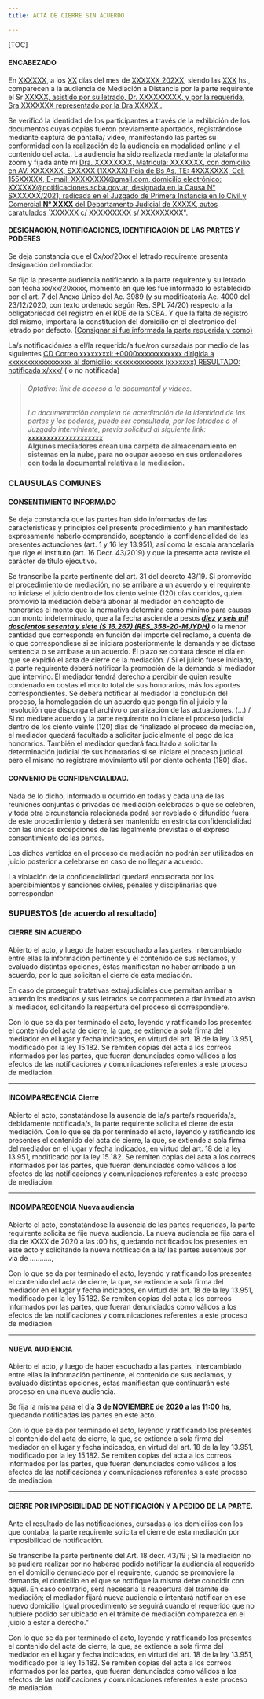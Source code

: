 ```yaml
---
title: ACTA DE CIERRE SIN ACUERDO

---
```

\[TOC\]

#### ENCABEZADO

En [XXXXXX](), a los [XX]() días del mes de [XXXXXX 202XX](), siendo las [XXX]() hs., comparecen a la audiencia de Mediación a Distancia por la parte requirente el Sr [XXXXX, asistido por su letrado, Dr. XXXXXXXXX, y por la requerida, Sra XXXXXXX  representado por la Dra XXXXX .]()

Se verificó la identidad de los participantes a través de la exhibición de los documentos cuyas copias fueron previamente aportados, registrándose mediante captura de pantalla/ video, manifestando las partes su conformidad con la realización de la audiencia en modalidad online y el contenido del acta.. La audiencia ha sido realizada mediante la plataforma zoom y fijada ante mi [Dra. XXXXXXXX, Matricula: XXXXXXX, con domicilio en AV. XXXXXXX, SXXXXX (1XXXXX) Pcia de Bs As, TE: 4XXXXXXX, Cel: 155XXXXX, E-mail: XXXXXXXX@gmail.com, domicilio electrónico: XXXXXX@notificaciones.scba.gov.ar, designada en la Causa N° SXXXXXX/2021, radicada en el Juzgado de Primera Instancia en lo Civil y Comercial **N° XXXX** del Departamento Judicial de XXXXX, autos caratulados \`XXXXXX c/ XXXXXXXXX s/ XXXXXXXXX".]()

#### DESIGNACION, NOTIFICACIONES, IDENTIFICACION DE LAS PARTES Y PODERES

Se deja constancia que el 0x/xx/20xx el letrado requirente presenta designación del mediador.

Se fijo la presente audiencia notificando a la parte requirente y su letrado con fecha xx/xx/20xxxx, momento en que les fue informado lo establecido por el art. 7 del  Anexo Único del Ac. 3989 (y su modificatoria Ac. 4000 del 23/12/2020, con texto ordenado según Res. SPL 74/20) respecto a la obligatoriedad del registro en el RDE de la SCBA. Y que la falta de registro del mismo, importara la constitucion del domicilio en el electronico del letrado por defecto. ([Consignar si fue informada la parte requerida y como)]()

La/s notificación/es a el/la requerido/a fue/ron cursada/s por medio de las siguientes [CD Correo xxxxxxxxi:  +0000xxxxxxxxxxxx dirigida a xxxxxxxxxxxxxxxxx al domicilio: xxxxxxxxxxxxx (xxxxxxx) RESULTADO: notificada x/xxx/]() ( o no notificada)

> ###### _Optativo: link de acceso a la documental y videos._
>
> _La documentación completa de acreditación de la identidad de las partes y los poderes, puede ser consultada, por los letrados o el Juzgado interviniente, previa solicitud al siguiente link:_ [_xxxxxxxxxxxxxxxxxxxx_]()  
> **Algunos mediadores crean una carpeta de almacenamiento en sistemas en la nube, para no ocupar acceso en sus ordenadores con toda la documental relativa a la mediacion.**

### CLAUSULAS COMUNES

#### CONSENTIMIENTO INFORMADO 

Se deja constancia que las partes han sido informadas de las características y principios del presente procedimiento y han manifestado expresamente haberlo comprendido, aceptando la confidencialidad de las presentes actuaciones (art. 1 y 16 ley 13.951), así como la escala arancelaria que rige el instituto (art. 16 Decr. 43/2019) y que la presente acta reviste el carácter de título ejecutivo.

Se transcribe la parte pertinente del art. 31 del decreto 43/19. Si promovido el procedimiento de mediación, no se arribare a un acuerdo y el requirente no iniciase el juicio dentro de los ciento veinte (120) días corridos, quien promovió la mediación deberá abonar al mediador en concepto de honorarios el monto que la normativa determina como minimo para causas con monto indeterminado, que a la fecha asciende a pesos [**_diez y seis mil doscientos sesenta y siete ($ 16.267) (RES_358-20-MJYDH)_**](http://www.mediaciones-ba.org.ar/documentos/disposiciones/RES_358-20-MJYDH-CON-ANEXO-HONORARIOS.pdf) o la menor cantidad que corresponda en función del importe del reclamo, a cuenta de lo que correspondiese si se iniciara posteriormente la demanda y se dictase sentencia o se arribase a un acuerdo. El plazo se contará desde el día en que se expidió el acta de cierre de la mediación. / Si el juicio fuese iniciado, la parte requirente deberá notificar la promoción de la demanda al mediador que intervino. El mediador tendrá derecho a percibir de quien resulte condenado en costas el monto total de sus honorarios, más los aportes correspondientes. Se deberá notificar al mediador la conclusión del proceso, la homologación de un acuerdo que ponga fin al juicio y la resolución que disponga el archivo o paralización de las actuaciones. (...) / Si no mediare acuerdo y la parte requirente no iniciare el proceso judicial dentro de los ciento veinte (120) días de finalizado el proceso de mediación, el mediador quedará facultado a solicitar judicialmente el pago de los honorarios. También el mediador quedará facultado a solicitar la determinación judicial de sus honorarios si se iniciare el proceso judicial pero el mismo no registrare movimiento útil por ciento ochenta (180) días.

#### CONVENIO DE CONFIDENCIALIDAD. 

Nada de lo dicho, informado u ocurrido en todas y cada una de las reuniones conjuntas o privadas de mediación celebradas o que se celebren, y toda otra circunstancia relacionada podrá ser revelado o difundido fuera de este procedimiento y deberá ser mantenido en estricta confidencialidad con las únicas excepciones de las legalmente previstas o el expreso consentimiento de las partes.

Los dichos vertidos en el proceso de mediación no podrán ser utilizados en juicio posterior a celebrarse en caso de no llegar a acuerdo.

La violación de la confidencialidad quedará encuadrada por los apercibimientos y sanciones civiles, penales y disciplinarias que correspondan

### SUPUESTOS (de acuerdo al resultado)

#### CIERRE SIN ACUERDO

Abierto el acto, y luego de haber escuchado a las partes, intercambiado entre ellas la información pertinente y el contenido de sus reclamos, y evaluado distintas opciones, éstas manifiestan no haber arribado a un acuerdo, por lo que solicitan el cierre de esta mediación.

En caso de proseguir tratativas extrajudiciales que permitan arribar a acuerdo los mediados y sus letrados se comprometen a dar inmediato aviso al mediador, solicitando la reapertura del proceso si correspondiere.

Con lo que se da por terminado el acto, leyendo y ratificando los presentes el contenido del acta de cierre, la que, se extiende a sola firma del mediador en el lugar y fecha indicados, en virtud del art. 18 de la ley 13.951, modificado por la ley 15.182. Se remiten copias del acta a los correos informados por las partes, que fueran denunciados como válidos a los efectos de las notificaciones y comunicaciones referentes a este proceso de mediación.

***

#### **INCOMPARECENCIA Cierre**

Abierto el acto, constatándose la ausencia de la/s parte/s requerida/s, debidamente notificada/s, la parte requirente solicita el cierre de esta mediación. Con lo que se da por terminado el acto, leyendo y ratificando los presentes el contenido del acta de cierre, la que, se extiende a sola firma del mediador en el lugar y fecha indicados, en virtud del art. 18 de la ley 13.951, modificado por la ley 15.182. Se remiten copias del acta a los correos informados por las partes, que fueran denunciados como válidos a los efectos de las notificaciones y comunicaciones referentes a este proceso de mediación.

***

#### **INCOMPARECENCIA Nueva audiencia**

Abierto el acto, constatándose la ausencia de las partes requeridas, la parte requirente solicita se fije nueva audiencia. La nueva audiencia se fija para el dia de XXXX de 2020 a las :00 hs, quedando notificados los presentes en este acto y solicitando la nueva notificación a la/ las partes ausente/s por via de ...........,

Con lo que se da por terminado el acto, leyendo y ratificando los presentes el contenido del acta de cierre, la que, se extiende a sola firma del mediador en el lugar y fecha indicados, en virtud del art. 18 de la ley 13.951, modificado por la ley 15.182. Se remiten copias del acta a los correos informados por las partes, que fueran denunciados como válidos a los efectos de las notificaciones y comunicaciones referentes a este proceso de mediación.

***

#### **NUEVA AUDIENCIA**

Abierto el acto, y luego de haber escuchado a las partes, intercambiado entre ellas la información pertinente, el contenido de sus reclamos, y evaluado distintas opciones, estas manifiestan que continuarán este proceso en una nueva audiencia.

Se fija la misma para el día **3 de NOVIEMBRE de 2020 a las 11:00 hs**, quedando notificadas las partes en este acto.

Con lo que se da por terminado el acto, leyendo y ratificando los presentes el contenido del acta de cierre, la que, se extiende a sola firma del mediador en el lugar y fecha indicados, en virtud del art. 18 de la ley 13.951, modificado por la ley 15.182. Se remiten copias del acta a los correos informados por las partes, que fueran denunciados como válidos a los efectos de las notificaciones y comunicaciones referentes a este proceso de mediación.

***

#### **CIERRE POR IMPOSIBILIDAD DE NOTIFICACIÓN Y A PEDIDO DE LA PARTE.**

Ante el resultado de las notificaciones, cursadas a los domicilios con los que contaba, la parte requirente solicita el cierre de esta mediación por imposibilidad de notificación.

Se transcribe la parte pertinente del Art. 18 decr. 43/19 ; Si la mediación no se pudiere realizar por no haberse podido notificar la audiencia al requerido en el domicilio denunciado por el requirente, cuando se promoviere la demanda, el domicilio en el que se notifique la misma debe coincidir con aquel. En caso contrario, será necesaria la reapertura del trámite de mediación; el mediador fijará nueva audiencia e intentará notificar en ese nuevo domicilio. Igual procedimiento se seguirá cuando el requerido que no hubiere podido ser ubicado en el trámite de mediación comparezca en el juicio a estar a derecho.”

Con lo que se da por terminado el acto, leyendo y ratificando los presentes el contenido del acta de cierre, la que, se extiende a sola firma del mediador en el lugar y fecha indicados, en virtud del art. 18 de la ley 13.951, modificado por la ley 15.182. Se remiten copias del acta a los correos informados por las partes, que fueran denunciados como válidos a los efectos de las notificaciones y comunicaciones referentes a este proceso de mediación.